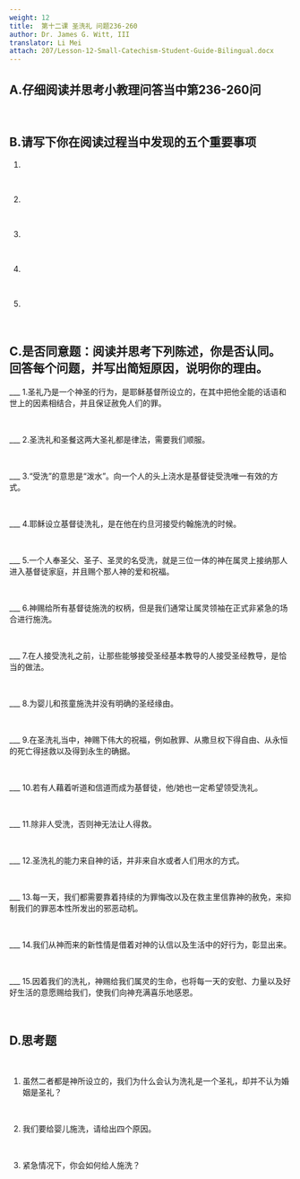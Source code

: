 ```yaml
---
weight: 12
title:  第十二课 圣洗礼 问题236-260
author: Dr. James G. Witt, III
translator: Li Mei
attach: 207/Lesson-12-Small-Catechism-Student-Guide-Bilingual.docx
---
```

## A.仔细阅读并思考小教理问答当中第236-260问

&nbsp;

## B.请写下你在阅读过程当中发现的五个重要事项

1. 

&nbsp;

2. 

&nbsp;

3. 

&nbsp;

4. 

&nbsp;

5. 
 &nbsp;

## C.是否同意题：阅读并思考下列陈述，你是否认同。回答每个问题，并写出简短原因，说明你的理由。

___ 1.圣礼乃是一个神圣的行为，是耶稣基督所设立的，在其中把他全能的话语和世上的因素相结合，并且保证赦免人们的罪。

 &nbsp;

___ 2.圣洗礼和圣餐这两大圣礼都是律法，需要我们顺服。

 &nbsp;

___ 3.“受洗”的意思是“泼水”。向一个人的头上浇水是基督徒受洗唯一有效的方式。

 &nbsp;

___ 4.耶稣设立基督徒洗礼，是在他在约旦河接受约翰施洗的时候。

 &nbsp;

___ 5.一个人奉圣父、圣子、圣灵的名受洗，就是三位一体的神在属灵上接纳那人进入基督徒家庭，并且赐个那人神的爱和祝福。

 &nbsp;

___ 6.神赐给所有基督徒施洗的权柄，但是我们通常让属灵领袖在正式非紧急的场合进行施洗。

 &nbsp;

___ 7.在人接受洗礼之前，让那些能够接受圣经基本教导的人接受圣经教导，是恰当的做法。

 &nbsp;

___ 8.为婴儿和孩童施洗并没有明确的圣经缘由。

 &nbsp;

___ 9.在圣洗礼当中，神赐下伟大的祝福，例如赦罪、从撒旦权下得自由、从永恒的死亡得拯救以及得到永生的确据。

 &nbsp;

___ 10.若有人藉着听道和信道而成为基督徒，他/她也一定希望领受洗礼。

 &nbsp;

___ 11.除非人受洗，否则神无法让人得救。

 &nbsp;

___ 12.圣洗礼的能力来自神的话，并非来自水或者人们用水的方式。

 &nbsp;

___ 13.每一天，我们都需要靠着持续的为罪悔改以及在救主里信靠神的赦免，来抑制我们的罪恶本性所发出的邪恶动机。

 &nbsp;

___ 14.我们从神而来的新性情是借着对神的认信以及生活中的好行为，彰显出来。

 &nbsp;

___ 15.因着我们的洗礼，神赐给我们属灵的生命，也将每一天的安慰、力量以及好好生活的意愿赐给我们，使我们向神充满喜乐地感恩。

 &nbsp;


## D.思考题

 &nbsp;

1. 虽然二者都是神所设立的，我们为什么会认为洗礼是一个圣礼，却并不认为婚姻是圣礼？

 &nbsp;

2. 我们要给婴儿施洗，请给出四个原因。

 &nbsp;

3. 紧急情况下，你会如何给人施洗？

 &nbsp;
